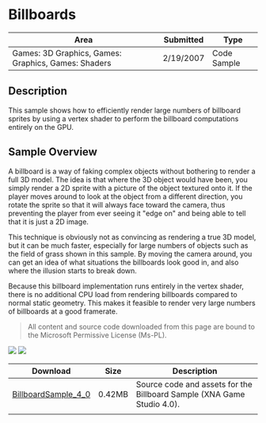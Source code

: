 # Billboards

|Area|Submitted|Type|
|-|-|-|
Games: 3D Graphics, Games: Graphics, Games: Shaders|2/19/2007|Code Sample

## Description

This sample shows how to efficiently render large numbers of billboard sprites by using a vertex shader to perform the billboard computations entirely on the GPU.

## Sample Overview

A billboard is a way of faking complex objects without bothering to render a full 3D model. The idea is that where the 3D object would have been, you simply render a 2D sprite with a picture of the object textured onto it. If the player moves around to look at the object from a different direction, you rotate the sprite so that it will always face toward the camera, thus preventing the player from ever seeing it "edge on" and being able to tell that it is just a 2D image.

This technique is obviously not as convincing as rendering a true 3D model, but it can be much faster, especially for large numbers of objects such as the field of grass shown in this sample. By moving the camera around, you can get an idea of what situations the billboards look good in, and also where the illusion starts to break down.

Because this billboard implementation runs entirely in the vertex shader, there is no additional CPU load from rendering billboards compared to normal static geometry. This makes it feasible to render very large numbers of billboards at a good framerate.

> All content and source code downloaded from this page are bound to the Microsoft Permissive License (Ms-PL).

![](https://github.com/simondarksidej/XNAGameStudio/blob/master/Images/XNA_Billboard_01_small.jpg?raw=true)
![](https://github.com/simondarksidej/XNAGameStudio/blob/master/Images/XNA_Billboard_02_small.jpg?raw=true)

Download | Size | Description
---|---|---|
[BillboardSample_4_0](https://github.com/simondarksidej/XNAGameStudio/tree/master/Samples/BillboardSample_4_0) | 0.42MB | Source code and assets for the Billboard Sample (XNA Game Studio 4.0).
||||
